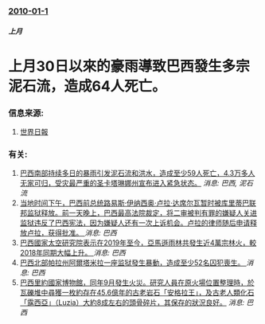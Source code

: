 ### [2010-01-1](/news/2010/01/1/index.md)

##### 上月
#  上月30日以來的豪雨導致巴西發生多宗泥石流，造成64人死亡。




### 信息来源:

1. [世界日報](http://www.worldjournal.com/pages/full_news/push?article-%E5%B7%B4%E8%A5%BF%E5%9C%9F%E7%9F%B3%E6%B5%81+%E9%80%BE64%E4%BA%BA%E7%BD%B9%E9%9B%A3%20&id=5416282&instance=in)

### 有关:

1. [巴西南部持续多日的暴雨引发泥石流和洪水，造成至少59人死亡，4.3万多人无家可归，受灾最严重的圣卡塔琳娜州宣布进入紧急状态。](/zh/news/2008/11/24/巴西南部持续多日的暴雨引发泥石流和洪水-造成至少59人死亡-43万多人无家可归-受灾最严重的圣卡塔琳娜州宣布进入紧急状.md) _消息: 巴西, 泥石流_
2. [ 当地时间下午，巴西前总统路易斯·伊纳西奥·卢拉·达席尔瓦暂时被库里蒂巴联邦监狱释放。前一天晚上，巴西最高法院裁定，将二审被判有罪的嫌疑人关进监狱违反了巴西宪法，因为嫌疑人还有一次上诉机会。卢拉的律师随后申请释放卢拉，获得批准。 ](/zh/news/2019/11/8/当地时间下午-巴西前总统路易斯-伊纳西奥-卢拉-达席尔瓦暂时被库里蒂巴联邦监狱释放-前一天晚上-巴西最高法院裁定-将二.md) _消息: 巴西_
3. [巴西國家太空研究院表示在2019年至今，亞馬遜雨林共發生近4萬宗林火，較2018年同期大幅上升。 ](/zh/news/2019/08/21/巴西國家太空研究院表示在2019年至今-亞馬遜雨林共發生近4萬宗林火-較2018年同期大幅上升.md) _消息: 巴西_
4. [巴西北部帕拉州阿爾塔米拉一座监狱發生暴動，造成至少52名囚犯喪生。 ](/zh/news/2019/07/29/巴西北部帕拉州阿爾塔米拉一座监狱發生暴動-造成至少52名囚犯喪生.md) _消息: 巴西_
5. [巴西里約國家博物館，同年9月發生火災。研究人員在原火場位置整理時，於瓦礫堆中尋獲一枚約存在45.6億年的古老岩石「安格拉王」，及古老人類化石「露西亞」（Luzia）大約8成左右的頭骨碎片，其保存的狀況良好。](/zh/news/2018/10/19/巴西里約國家博物館-同年9月發生火災-研究人員在原火場位置整理時-於瓦礫堆中尋獲一枚約存在456億年的古老岩石-安格拉.md) _消息: 巴西_
